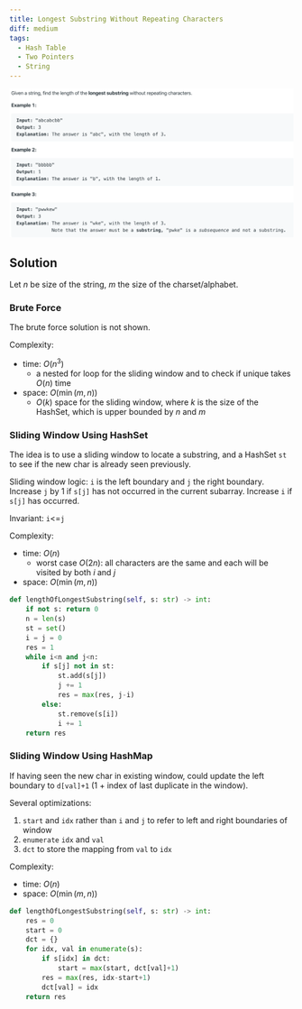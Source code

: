 ```yaml
---
title: Longest Substring Without Repeating Characters
diff: medium
tags:
  - Hash Table
  - Two Pointers
  - String
---
```


<img class="medium-zoom" src="/algo/longest-substring-without-repeating-characters.png" alt="https://leetcode.com/problems/longest-substring-without-repeating-characters">

## Solution

Let $n$ be size of the string, $m$ the size of the charset/alphabet.

### Brute Force

The brute force solution is not shown.

Complexity:

- time: $O(n^3)$
  - a nested for loop for the sliding window and to check if unique takes $O(n)$ time
- space: $O(\min(m,n))$
  - $O(k)$ space for the sliding window, where $k$ is the size of the HashSet, which is upper bounded by $n$ and $m$

### Sliding Window Using HashSet

The idea is to use a sliding window to locate a substring, and a HashSet `st` to see if the new char is already seen previously.

Sliding window logic: `i` is the left boundary and `j` the right boundary. Increase `j` by 1 if `s[j]` has not occurred in the current subarray. Increase `i` if `s[j]` has occurred.

Invariant: `i`<=`j`

Complexity:

- time: $O(n)$
  - worst case $O(2n)$: all characters are the same and each will be visited by both $i$ and $j$
- space: $O(\min(m,n))$

```py
def lengthOfLongestSubstring(self, s: str) -> int:
    if not s: return 0
    n = len(s)
    st = set()
    i = j = 0
    res = 1
    while i<n and j<n:
        if s[j] not in st:
            st.add(s[j])
            j += 1
            res = max(res, j-i)
        else:
            st.remove(s[i])
            i += 1
    return res
```

### Sliding Window Using HashMap

If having seen the new char in existing window, could update the left boundary to `d[val]+1` ($1$ + index of last duplicate in the window).

Several optimizations:

1. `start` and `idx` rather than `i` and `j` to refer to left and right boundaries of window
2. `enumerate` `idx` and `val`
3. `dct` to store the mapping from `val` to `idx`

Complexity:

- time: $O(n)$
- space: $O(\min(m,n))$

```py
def lengthOfLongestSubstring(self, s: str) -> int:
    res = 0
    start = 0
    dct = {}
    for idx, val in enumerate(s):
        if s[idx] in dct:
            start = max(start, dct[val]+1)
        res = max(res, idx-start+1)
        dct[val] = idx
    return res
```
